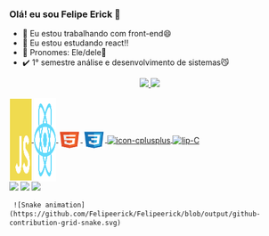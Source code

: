 ### Olá! eu sou Felipe Erick 👋

- 🔭 Eu estou trabalhando com front-end😄
- 🌱 Eu estou estudando react!!
- 🎒 Pronomes: Ele/dele💬 
- ✔️ 1° semestre análise e desenvolvimento de sistemas😼

<div align="center" >
  <a href="https://github.com/Felipeerick">
  <img height="160em" src="https://github-readme-stats.vercel.app/api?username=Felipeerick&show_icons=true&theme=onedark&include_all_commits=true&count_private=true"/>
  <img height="160em" src="https://github-readme-stats.vercel.app/api/top-langs/?username=Felipeerick&layout=compact&langs_count=7&theme=onedark"/>
</div>
  <div style="display: inline_block"><br>
  <img height="150em" align="center" alt="lip-Js" height="30" width="40" src="https://raw.githubusercontent.com/devicons/devicon/master/icons/javascript/javascript-plain.svg">
 
  <img height="150em" align="center" alt="lip-React" height="30" width="40" src="https://raw.githubusercontent.com/devicons/devicon/master/icons/react/react-original.svg">
    
  <img align="center" alt="lip-HTML" height="30" width="40" src="https://raw.githubusercontent.com/devicons/devicon/master/icons/html5/html5-original.svg">
    
  <img align="center" alt="lip-CSS" height="30" width="40" src="https://raw.githubusercontent.com/devicons/devicon/master/icons/css3/css3-original.svg">
   <img align="center" alt="icon-cplusplus" height="30" width="40" src="https://cdn.jsdelivr.net/gh/devicons/devicon/icons/cplusplus/cplusplus-original.svg" />
<img align="center" alt="lip-C" height="30" width="40" src="https://cdn.jsdelivr.net/gh/devicons/devicon/icons/c/c-line.svg" />
              
</div>
  <div>
  <a href = "mailto:rick0531927@gmail.com"><img src="https://img.shields.io/badge/-Gmail-%23333?style=for-the-badge&logo=gmail&logoColor=white" target="_blank"></a>
  <a href="https://www.linkedin.com/in/felipe-erick-amoedo-993925201/" target="_blank"><img src="https://img.shields.io/badge/-LinkedIn-%230077B5?style=for-the-badge&logo=linkedin&logoColor=white" target="_blank"></a> 
  <a href="https://www.instagram.com/liperick20_02/" target="_blank"><img src="https://img.shields.io/badge/-Instagram-%23E4405F?style=for-the-badge&logo=instagram&logoColor=white" target="_blank"></a>
    

     ![Snake animation](https://github.com/Felipeerick/Felipeerick/blob/output/github-contribution-grid-snake.svg)
  </div>  
  
  
